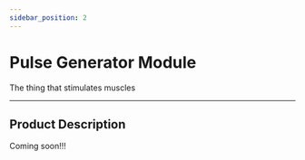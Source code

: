 ```yaml
---
sidebar_position: 2
---
```


# Pulse Generator Module

The thing that stimulates muscles

---

## Product Description

Coming soon!!!

